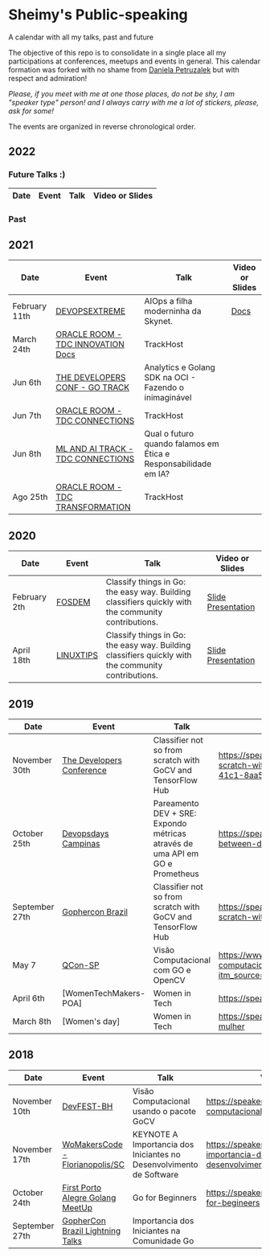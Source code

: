 # Sheimy's Public-speaking
A calendar with all my talks, past and future

The objective of this repo is to consolidate in a single place all my participations at conferences, meetups and events in general.
This calendar formation was forked with no shame from [Daniela Petruzalek](https://github.com/danicat) but with respect and admiration! 

*Please, if you meet with me at one those places, do not be shy, I am "speaker type" person! and I always carry with me a lot of stickers, please, ask for some!*

The events are organized in reverse chronological order.

## 2022

### Future Talks :)

| Date      | Event          | Talk | Video or Slides |
|-----------|----------------|------|-------|


### Past

## 2021


| Date      | Event          | Talk | Video or Slides |
|-----------|----------------|------|-------|
|February 11th | [DEVOPSEXTREME](https://www.youtube.com/watch?v=O62VKQ7oPnE)| AIOps a filha moderninha da Skynet. | [Docs](https://github.com/badtuxx/DevOpsExtreme####) |
|March 24th  | [ORACLE ROOM - TDC INNOVATION](https://promo.thedevelopersconference.com.br/tdcinnovation-oracle) [Docs](https://www.oracle.com/br/news/announcement/oracle-participate-tdc-innovation-2021-03-18/) | TrackHost | 
|Jun 6th  | [THE DEVELOPERS CONF - GO TRACK](https://thedevconf.com/tdc/2020/floripaonline/trilha-go?) | Analytics e Golang SDK na OCI - Fazendo o inimaginável | 
|Jun 7th | [ORACLE ROOM - TDC CONNECTIONS](https://promo.thedevconf.com/conn22-oracle) |  TrackHost | 
|Jun 8th | [ML AND AI TRACK - TDC CONNECTIONS](https://thedevconf.com/tdc/2021/connections/trilha-inteligencia-artificial-e-machine-learning?) |  Qual o futuro quando falamos em Ética e Responsabilidade em IA? | 
|Ago 25th | [ORACLE ROOM - TDC TRANSFORMATION](https://promo.thedevconf.com/transformation-oracle) |  TrackHost | 


## 2020

| Date      | Event          | Talk | Video or Slides |
|-----------|----------------|------|-------|
| February 2th  | [FOSDEM](https://fosdem.org/2020/schedule/track/go/) | Classify things in Go: the easy way. Building classifiers quickly with the community contributions. | [Slide Presentation](https://speakerdeck.com/wdrwoman/classify-things-in-go-the-easy-way-building-classifiers-quickly-with-the-community-contributions) |
| April 18th | [LINUXTIPS](https://www.youtube.com/watch?v=2cCiO4MlzbM)| Classify things in Go: the easy way. Building classifiers quickly with the community contributions. | [Slide Presentation](https://speakerdeck.com/wdrwoman/number-ficaemcasaconf-classify-things-in-go-the-easy-way) |


## 2019

| Date     | Event          | Talk | Video or Slides |
|----------|----------------|------|-------|
| November 30th | [The Developers Conference](http://2019.gopherconbr.org/en/) | Classifier not so from scratch with GoCV and TensorFlow Hub | https://speakerdeck.com/wdrwoman/classifier-not-so-from-scratch-with-gocv-and-tensorflow-hub-04ff9d41-339a-41c1-8aa5-17274881c437|
| October 25th  | [Devopsdays Campinas](https://devopsdays.org/events/2019-campinas/welcome/) | Pareamento DEV + SRE: Expondo métricas através de uma API em GO e Prometheus | https://speakerdeck.com/wdrwoman/culture-of-pairing-between-dev-plus-sre |
| September 27th | [Gophercon Brazil](http://2019.gopherconbr.org/en/) | Classifier not so from scratch with GoCV and TensorFlow Hub | https://speakerdeck.com/wdrwoman/classifier-not-so-from-scratch-with-gocv-and-tensorflow-hub|
| May 7   | [QCon-SP](https://qconsp.com/speakers/sp2019) | Visão Computacional com GO e OpenCV | https://www.infoq.com/br/presentations/visao-computacional-com-go-e-opencv/?itm_source=infoq&itm_campaign=user_page&itm_medium=link | |
| April 6th | [WomenTechMakers-POA] | Women in Tech | https://speakerdeck.com/wdrwoman/women-tech-makers |
| March 8th | [Women's day] | Women in Tech | https://speakerdeck.com/wdrwoman/bate-papo-dia-da-mulher |

 
## 2018


| Date     | Event          | Talk | Video or Slides |
|----------|----------------|------|-------|
| November 10th   | [DevFEST-BH](https://www.devfestbh.com/) | Visão Computacional usando o pacote GoCV |  https://speakerdeck.com/wdrwoman/visao-computacional-usando-o-pacote-gocv|
| November 17th | [WoMakersCode - Florianopolis/SC](https://www.sympla.com.br/womakerscode-summit-florianopolis__366881) |KEYNOTE A Importancia dos Iniciantes no Desenvolvimento de Software  | https://speakerdeck.com/wdrwoman/a-importancia-dos-primeiros-passos-no-desenvolvimento-de-software |
| October 24th | [First Porto Alegre Golang MeetUp](https://www.meetup.com/pt-BR/Porto-Alegre-GOlang-Meetup/881) |Go for Beginners | https://speakerdeck.com/wdrwoman/go-for-begineers |
| September 27th | [GopherCon Brazil Lightning Talks](https://2018.gopherconbr.org/) |Importancia dos Iniciantes na Comunidade Go| 








